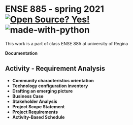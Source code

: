 # ENSE 885 - spring 2021 [![Open Source? Yes!](https://badgen.net/badge/Open%20Source%20%3F/Yes%21/blue?icon=github)](https://github.com/Naereen/badges/)       ![made-with-python](https://img.shields.io/badge/Made%20with-Python-1f425f.svg)

 This work is a part of class ENSE 885 at university of Regina

<B>Documentation</B>   
<B><h2>Activity - Requirement Analysis</h2>
<ul>
  <li>Community characteristics orientation</li>
  <li>Technology configuration inventory </li>
  <li>Drafting an emerging picture</li>
  <li>Business Case</li>
  <li>Stakeholder Analysis</li>
  <li>Project Scope Statement</li>
  <li>Project Requirements</li>
  <li>Activity-Based Schedule</li> 
</ul>
